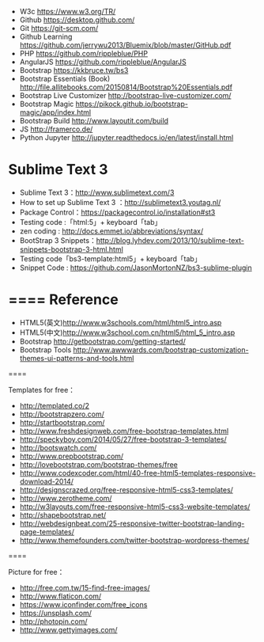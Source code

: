 
* W3c
https://www.w3.org/TR/
* Github 
https://desktop.github.com/
* Git 
https://git-scm.com/
* Github Learning 
https://github.com/jerrywu2013/Bluemix/blob/master/GitHub.pdf
* PHP 
https://github.com/rippleblue/PHP
* AngularJS
https://github.com/rippleblue/AngularJS
* Bootstrap
https://kkbruce.tw/bs3
* Bootstrap Essentials (Book)
http://file.allitebooks.com/20150814/Bootstrap%20Essentials.pdf
* Bootstrap Live Customizer
http://bootstrap-live-customizer.com/
* Bootstrap Magic
https://pikock.github.io/bootstrap-magic/app/index.html
* Bootstrap Build
http://www.layoutit.com/build
* JS
http://framerco.de/
* Python Jupyter
http://jupyter.readthedocs.io/en/latest/install.html


Sublime Text 3
====
* Sublime Text 3：http://www.sublimetext.com/3
* How to set up Sublime Text 3 ：http://sublimetext3.youtag.nl/
* Package Control：https://packagecontrol.io/installation#st3
* Testing code :「html:5」+  keyboard「tab」
* zen coding : http://docs.emmet.io/abbreviations/syntax/
* BootStrap 3 Snippets：http://blog.lyhdev.com/2013/10/sublime-text-snippets-bootstrap-3-html.html
* Testing code「bs3-template:html5」+ keyboard「tab」
* Snippet Code : https://github.com/JasonMortonNZ/bs3-sublime-plugin

====
Reference
====

* HTML5(英文)http://www.w3schools.com/html/html5_intro.asp
* HTML5(中文)http://www.w3school.com.cn/html5/html_5_intro.asp
* Bootstrap http://getbootstrap.com/getting-started/
* Bootstrap Tools http://www.awwwards.com/bootstrap-customization-themes-ui-patterns-and-tools.html

====

Templates for free：
* http://templated.co/2
* http://bootstrapzero.com/
* http://startbootstrap.com/
* http://www.freshdesignweb.com/free-bootstrap-templates.html
* http://speckyboy.com/2014/05/27/free-bootstrap-3-templates/
* http://bootswatch.com/
* http://www.prepbootstrap.com/
* http://lovebootstrap.com/bootstrap-themes/free
* http://www.codexcoder.com/html/40-free-html5-templates-responsive-download-2014/
* http://designscrazed.org/free-responsive-html5-css3-templates/
* http://www.zerotheme.com/
* http://w3layouts.com/free-responsive-html5-css3-website-templates/
* http://shapebootstrap.net/
* http://webdesignbeat.com/25-responsive-twitter-bootstrap-landing-page-templates/
* http://www.themefounders.com/twitter-bootstrap-wordpress-themes/

====

Picture for free：
* http://free.com.tw/15-find-free-images/
* http://www.flaticon.com/
* https://www.iconfinder.com/free_icons
* https://unsplash.com/
* http://photopin.com/
* http://www.gettyimages.com/
